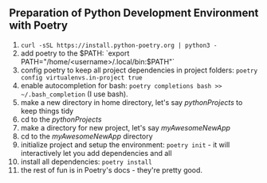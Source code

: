 ## Preparation of Python Development Environment with Poetry

1. `curl -sSL https://install.python-poetry.org | python3 -`
2. add poetry to the $PATH: `export PATH="/home/<username>/.local/bin:$PATH"`
3. config poetry to keep all project dependencies in project folders: `poetry config virtualenvs.in-project true`
4. enable autocompletion for bash: `poetry completions bash >> ~/.bash_completion` (I use bash).
5. make a new directory in home directory, let's say *pythonProjects* to keep things tidy
6. cd to the *pythonProjects*
7. make a directory for new project, let's say *myAwesomeNewApp*
8. cd to the *myAwesomeNewApp* directory
9. initialize project and setup the environment: `poetry init` - it will interactively let you add dependencies and all
10. install all dependencies: `poetry install`
11. the rest of fun is in Poetry's docs - they're pretty good.

